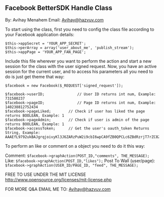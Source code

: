 Facebook BetterSDK Handle Class
-----------------------------------------------
By: Avihay Menahem     Email: Avihay@hazvuv.com

To start using the class, first you need to config the class file according to your Facebook application details:

```$this->appID = 'YOUR_APP_ID';
$this->appSecret = 'YOUR_APP_SECRET';
$this->perArray = array('user_about_me', 'publish_stream');
$this->appPage = 'YOUR_APP_FAN_PAGE';
```

Include this file wherever you want to perform the action
and start a new session for the class with the user signed request.
Now, you have an active session for the current user, and to access
his parameters all you need to do is just get theme that way:

```include('class.facebook.php');
$facebook = new Facebook($_REQUEST['signed_request']);

$facebook->userID;				 // User ID returns int num, Example: 731580237
$facebook->pageID;				 // Page ID returns int num, Example: 140238812752434
$facebook->pageLiked; 		 // Check if user has liked the page returns BOOLEAN, Example: 1
$facebook->pageAdmin; 		 // Check if user is admin of the page returns BOOLEAN, Example: 1
$facebook->accessToken; 	 // Get the user's oauth_token Returns String, Example: AAAEfL9792ukBAJgrqjoivyKl3J6ZARzPuW2i9cbI6wpCA9fZB0QPCLc6ZBdRzrjT7rZC8ZCju98lbXlILBu8UonyZBPjnNZA0sZD
```

To perform an like or comment on a object you need to do it this way:

Comment: 									```$facebook->graphAction(POST_ID,"comments", THE_MESSAGE);```
Like: 										```$facebook->graphAction(POST_ID,"likes");```
Post To Wall (user/page): ```$facebook->graphAction(USER_ID/PAGE_ID, "feed", THE_MESSAGE);```

FREE TO USE UNDER THE MIT LICENSE
http://www.opensource.org/licenses/mit-license.php

FOR MORE Q&A EMAIL ME TO: Avihay@hazvuv.com